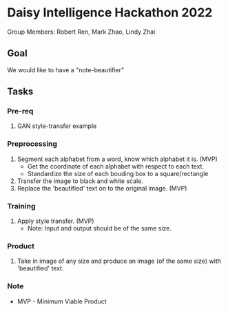 # Daisy Intelligence Hackathon 2022
Group Members: Robert Ren, Mark Zhao, Lindy Zhai

## Goal
We would like to have a "note-beautifier"

## Tasks
### Pre-req
1. GAN style-transfer example

### Preprocessing
1. Segment each alphabet from a word, know which alphabet it is. (MVP)  
    * Get the coordinate of each alphabet with respect to each text.
    * Standardize the size of each bouding box to a square/rectangle
2. Transfer the image to black and white scale.
3. Replace the 'beautified' text on to the original image. (MVP)

### Training
1. Apply style transfer. (MVP)
    * Note: Input and output should be of the same size.

### Product
1. Take in image of any size and produce an image (of the same size) with 'beautified' text.  

### Note
* MVP - Minimum Viable Product
